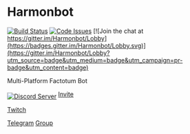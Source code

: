 # Harmonbot

[![Build Status](https://travis-ci.org/Harmon758/Harmonbot.svg?branch=master)](https://travis-ci.org/Harmon758/Harmonbot)
[![Code Issues](https://www.quantifiedcode.com/api/v1/project/a2a0b30815cb4442b00778160a96359f/badge.svg)](https://www.quantifiedcode.com/app/project/a2a0b30815cb4442b00778160a96359f)
[![Join the chat at https://gitter.im/Harmonbot/Lobby](https://badges.gitter.im/Harmonbot/Lobby.svg)](https://gitter.im/Harmonbot/Lobby?utm_source=badge&utm_medium=badge&utm_campaign=pr-badge&utm_content=badge)

Multi-Platform Factotum Bot

<a href="https://discord.gg/MNAVKMd"><img src="https://discordapp.com/api/guilds/147208000132743168/embed.png?style=banner2" alt="Discord Server" align="middle" /></a>
[Invite](https://discordapp.com/oauth2/authorize?client_id=160674537418129409&scope=bot)

[Twitch](https://www.twitch.tv/harmonbot)

[Telegram](https://t.me/harmon_bot) [Group](https://t.me/joinchat/AAAAAAuABgo_g6xutkZYrg)
